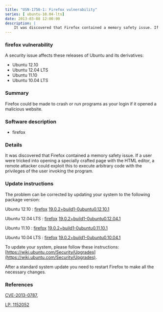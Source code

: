 ```yaml
---
title: "USN-1758-1: Firefox vulnerability"
series: [ ubuntu-10.04-lts]
date: 2013-03-08 12:00:00
description: |
    It was discovered that Firefox contained a memory safety issue. If a user were tricked into opening a specially crafted page with the HTML editor, a remote attacker could exploit this to execute arbitrary code with the privileges of the user invoking the program. 
--- 
```

 
 


### firefox vulnerability

A security issue affects these releases of Ubuntu and its derivatives:

* Ubuntu 12.10
* Ubuntu 12.04 LTS
* Ubuntu 11.10
* Ubuntu 10.04 LTS

### Summary

Firefox could be made to crash or run programs as your login if it opened a malicious website.

### Software description

* firefox 

### Details

It was discovered that Firefox contained a memory safety issue. If a user were tricked into opening a specially crafted page with the HTML editor, a remote attacker could exploit this to execute arbitrary code with the privileges of the user invoking the program. 

### Update instructions

The problem can be corrected by updating your system to the following package version:

Ubuntu 12.10
 : [firefox](https://launchpad.net/ubuntu/+source/firefox) <span> [19.0.2+build1-0ubuntu0.12.10.1](https://launchpad.net/ubuntu/+source/firefox/19.0.2+build1-0ubuntu0.12.10.1) </span> 

Ubuntu 12.04 LTS
 : [firefox](https://launchpad.net/ubuntu/+source/firefox) <span> [19.0.2+build1-0ubuntu0.12.04.1](https://launchpad.net/ubuntu/+source/firefox/19.0.2+build1-0ubuntu0.12.04.1) </span> 

Ubuntu 11.10
 : [firefox](https://launchpad.net/ubuntu/+source/firefox) <span> [19.0.2+build1-0ubuntu0.11.10.1](https://launchpad.net/ubuntu/+source/firefox/19.0.2+build1-0ubuntu0.11.10.1) </span> 

Ubuntu 10.04 LTS
 : [firefox](https://launchpad.net/ubuntu/+source/firefox) <span> [19.0.2+build1-0ubuntu0.10.04.1](https://launchpad.net/ubuntu/+source/firefox/19.0.2+build1-0ubuntu0.10.04.1) </span> 

To update your system, please follow these instructions: [https://wiki.ubuntu.com/Security/Upgrades](https://wiki.ubuntu.com/Security/Upgrades).

After a standard system update you need to restart Firefox to make all the necessary changes. 

### References

 
 [CVE-2013-0787](http://people.ubuntu.com/~ubuntu-security/cve/CVE-2013-0787), 

 [LP: 1152052](https://launchpad.net/bugs/1152052)
 

